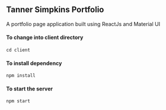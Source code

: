 ## Tanner Simpkins Portfolio

A portfolio page application built using ReactJs and Material UI

#### To change into client directory

```
cd client
```

#### To install dependency

```
npm install
```

#### To start the server

```
npm start
```
